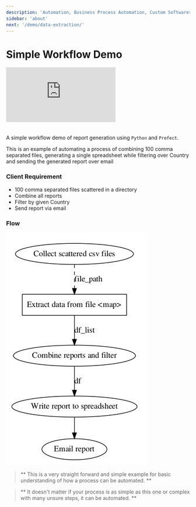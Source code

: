 ```yaml
---
description: 'Automation, Business Process Automation, Custom Softwares, Automated Solutions.'
sidebar: 'about'
next: '/demo/data-extraction/'
---
```


# Simple Workflow Demo

<div class="youtube-container">
<iframe class="video" src="https://www.youtube.com/embed/S0fhK6X7iPY" frameborder="0" allow="accelerometer; autoplay; encrypted-media; gyroscope; picture-in-picture" allowfullscreen></iframe>
</div>
<br/>


A simple workflow demo of report generation using `Python` and `Prefect`.

This is an example of automating a process of combining 100 comma separated files,  generating a single spreadsheet while filtering over Country and sending the generated report over email


### Client Requirement

- 100 comma separated files scattered in a directory
- Combine all reports
- Filter by given Country
- Send report via email


### Flow

![Flow Diagram](../../src/assets/workflow.png)

>** This is a very straight forward and simple example for basic understanding of how a process can be automated. **

>** It doesn't matter if your process is as simple as this one or complex with many unsure steps, it can be automated. **
